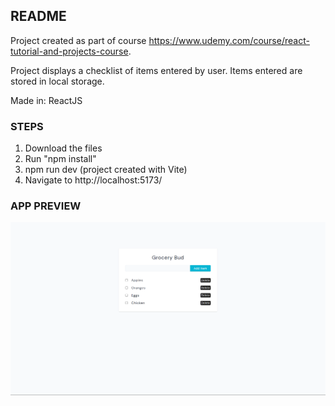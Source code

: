 ## README

Project created as part of course https://www.udemy.com/course/react-tutorial-and-projects-course.

Project displays a checklist of items entered by user. Items entered are stored in local storage.

Made in: ReactJS

### STEPS

1. Download the files
2. Run "npm install"
3. npm run dev (project created with Vite)
4. Navigate to http://localhost:5173/

### APP PREVIEW

![Birthday Buddy App Preview](https://github.com/parthamcomp/grocery-bud-project/blob/main/AppPreview.png?raw=true)
